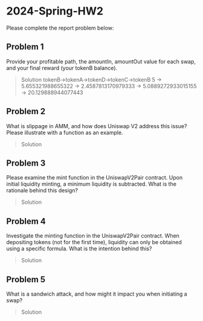# 2024-Spring-HW2

Please complete the report problem below:

## Problem 1
Provide your profitable path, the amountIn, amountOut value for each swap, and your final reward (your tokenB balance).

> Solution
> tokenB->tokenA->tokenD->tokenC->tokenB
> 5 -> 5.655321988655322 -> 2.4587813170979333 -> 5.0889272933015155 -> 20.129888944077443

## Problem 2
What is slippage in AMM, and how does Uniswap V2 address this issue? Please illustrate with a function as an example.

> Solution

## Problem 3
Please examine the mint function in the UniswapV2Pair contract. Upon initial liquidity minting, a minimum liquidity is subtracted. What is the rationale behind this design?

> Solution

## Problem 4
Investigate the minting function in the UniswapV2Pair contract. When depositing tokens (not for the first time), liquidity can only be obtained using a specific formula. What is the intention behind this?

> Solution

## Problem 5
What is a sandwich attack, and how might it impact you when initiating a swap?

> Solution

